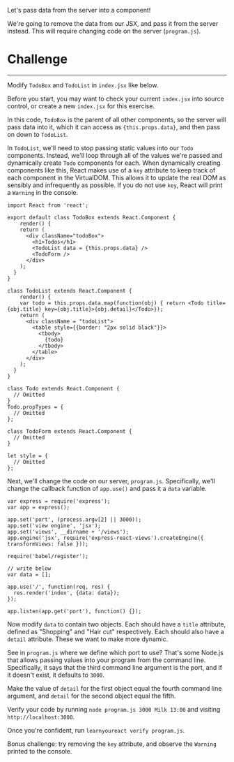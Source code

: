 Let's pass data from the server into a component!

We're going to remove the data from our JSX, and pass it from the server instead.
This will require changing code on the server (`program.js`).

# Challenge
---

Modify `TodoBox` and `TodoList` in `index.jsx` like below.

Before you start, you may want to check your current `index.jsx` into source
control, or create a new `index.jsx` for this exercise.

In this code, `TodoBox` is the parent of all other components, so the server
will pass data into it, which it can access as `{this.props.data}`, and then
pass on down to `TodoList`.

In `TodoList`, we'll need to stop passing static values into our `Todo`
components. Instead, we'll loop through all of the values we're passed and
dynamically create `Todo` components for each. When dynamically creating
components like this, React makes use of a `key` attribute to keep track of
each component in the VirtualDOM. This allows it to update the real DOM as
sensibly and infrequently as possible. If you do not use `key`, React will
print a `Warning` in the console.


```
import React from 'react';

export default class TodoBox extends React.Component {
    render() {
    return (
      <div className="todoBox">
        <h1>Todos</h1>
        <TodoList data = {this.props.data} />
        <TodoForm />
      </div>
    );
  }
}

class TodoList extends React.Component {
    render() {
    var todo = this.props.data.map(function(obj) { return <Todo title={obj.title} key={obj.title}>{obj.detail}</Todo>});
    return (
      <div className = "todoList">
        <table style={{border: "2px solid black"}}>
          <tbody>
            {todo}
          </tbody>
        </table>
      </div>
    );
  }
}

class Todo extends React.Component {
  // Omitted
}
Todo.propTypes = {
  // Omitted
};

class TodoForm extends React.Component {
  // Omitted
}

let style = {
  // Omitted
};
```

Next, we'll change the code on our server, `program.js`. Specifically, we'll change the
callback function of `app.use()` and pass it a `data` variable.


```
var express = require('express');
var app = express();

app.set('port', (process.argv[2] || 3000));
app.set('view engine', 'jsx');
app.set('views', __dirname + '/views');
app.engine('jsx', require('express-react-views').createEngine({ transformViews: false }));

require('babel/register');

// write below
var data = [];

app.use('/', function(req, res) {
  res.render('index', {data: data});
});

app.listen(app.get('port'), function() {});

```

Now modify `data` to contain two objects. Each should have a `title` attribute,
defined as "Shopping" and "Hair cut" respectively. Each should also have
a `detail` attribute. These we want to make more dynamic.

See in `program.js` where we define which port to use? That's some Node.js that
allows passing values into your program from the command line. Specifically, it
says that the third command line argument is the port, and if it doesn't exist,
it defaults to `3000`.

Make the value of `detail` for the first object equal the fourth command line
argument, and `detail` for the second object equal the fifth.

Verify your code by running `node program.js 3000 Milk 13:00` and visiting
`http://localhost:3000`.

Once you're confident, run `learnyoureact verify program.js`.

Bonus challenge: try removing the `key` attribute, and observe the `Warning`
printed to the console.

